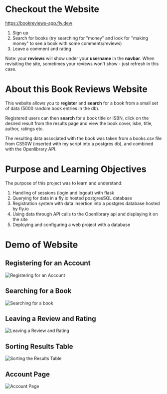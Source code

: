 # Checkout the Website
https://bookreviews-app.fly.dev/

1) Sign up
2) Search for books (try searching for "money" and look for "making money" to see a book with some comments/reviews)
3) Leave a comment and rating

Note: your **reviews** will show under your **username** in the **navbar**. When revisiting the site, sometimes your reviews won't show - just refresh in this case.
# About this Book Reviews Website
This website allows you to **register** and **search** for a book from a small set of data (5000 random book entries in the db). <br>

Registered users can then **search** for a book title or ISBN, click on the desired result from the results page and view the book cover, isbn, title, author, ratings etc. <br>

The resulting data associated with the book was taken from a books.csv file from CS50W (inserted with my script into a postgres db), and combined with the Openlibrary API.

# Purpose and Learning Objectives

The purpose of this project was to learn and understand:
1) Handling of sessions (login and logout) with flask
2) Querying for data in a fly.io hosted postgresSQL database
3) Registration system with data insertion into a postgres database hosted by fly.io
4) Using data through API calls to the Openlibrary api and displaying it on the site
5) Deploying and configuring a web project with a database

# Demo of Website
## Registering for an Account
![Registering for an Account](https://imgur.com/H1xd9Gh.gif "register page") <br>

## Searching for a Book
![Searching for a book](https://imgur.com/rQjfVIw.gif "searching functionality") <br>

## Leaving a Review and Rating
![Leaving a Review and Rating](https://imgur.com/4x2GmAA.gif "reviewing and rating a book") <br>

## Sorting Results Table
![Sorting the Results Table](https://imgur.com/IFbeeZc.gif "sorting functionality after book search") <br>

## Account Page
![Account Page](https://imgur.com/xxyZ7R4.gif "account page showing reviews")


